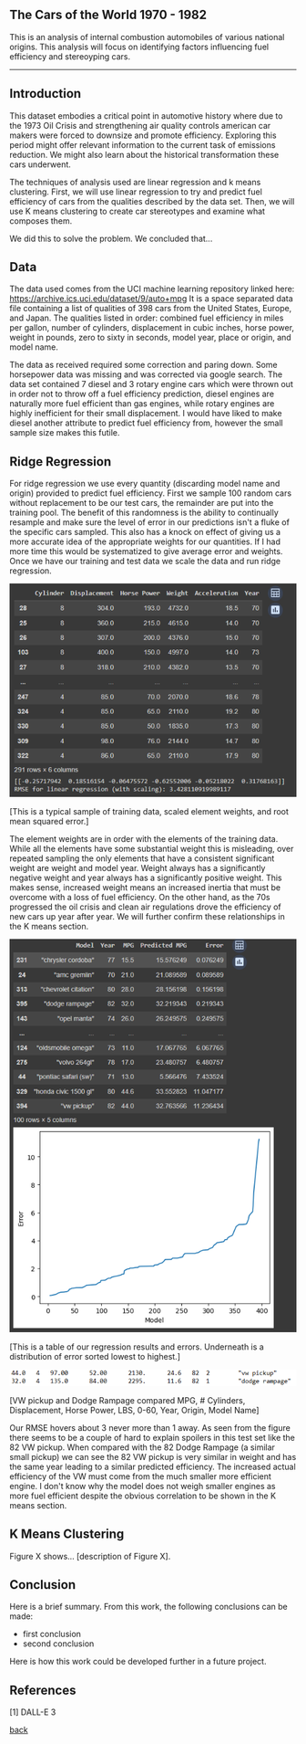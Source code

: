 ## The Cars of the World 1970 - 1982

This is an analysis of internal combustion automobiles of various national origins. This analysis will focus on identifying factors influencing fuel efficiency and stereoyping cars. 

***

## Introduction 

This dataset embodies a critical point in automotive history where due to the 1973 Oil Crisis and strengthening air quality controls american car makers were forced to downsize and promote efficiency. Exploring this period might offer relevant information to the current task of emissions reduction. We might also learn about the historical transformation these cars underwent.  

The techniques  of analysis used are linear regression and k means clustering. First, we will use linear regression to try and predict fuel efficiency of cars from the qualities described by the data set. Then, we will use K means clustering to create car stereotypes and examine what composes them.

We did this to solve the problem. We concluded that...

## Data

The data used comes from the UCI machine learning repository linked here: https://archive.ics.uci.edu/dataset/9/auto+mpg
It is a space separated data file containing a list of qualities of 398 cars from the United States, Europe, and Japan. 
The qualities listed in order: combined fuel efficiency in miles per gallon, number of cylinders, displacement in cubic inches, horse power, weight in pounds, zero to sixty in seconds, model year, place or origin, and model name. 

The data as received required some correction and paring down. Some horsepower data was missing and was corrected via google search. The data set contained 7 diesel and 3 rotary engine cars which were thrown out in order not to throw off a fuel efficiency prediction, diesel engines are naturally more fuel efficient than gas engines, while rotary engines are highly inefficient for their small displacement. I would have liked to make diesel another attribute to predict fuel efficiency from, however the small sample size makes this futile.

## Ridge Regression

For ridge regression we use every quantity (discarding model name and origin) provided to predict fuel efficiency. First we sample 100 random cars without replacement to be our test cars, the remainder are put into the training pool. The benefit of this randomness is the ability to continually resample and make sure the level of error in our predictions isn't a fluke of the specific cars sampled. This also has a knock on effect of giving us a more accurate idea of the appropriate weights for our quantities. If I had more time this would be systematized to give average error and weights. Once we have our training and test data we scale the data and run ridge regression.

![](assets/IMG/Capture.PNG)

[This is a typical sample of training data, scaled element weights, and root mean squared error.]

The element weights are in order with the elements of the training data. While all the elements have some substantial weight this is misleading, over repeated sampling the only elements that have a consistent significant weight are weight and model year. Weight always has a significantly negative weight and year always has a significantly positive weight. This makes sense, increased weight means an increased inertia that must be overcome with a loss of fuel efficiency. On the other hand, as the 70s progressed the oil crisis and clean air regulations drove the efficiency of new cars up year after year. We will further confirm these relationships in the K means section.

![](assets/IMG/Capture2.PNG)

[This is a table of our regression results and errors. Underneath is a distribution of error sorted lowest to highest.]

![](assets/IMG/Capture3.PNG)

[VW pickup and Dodge Rampage compared
MPG, # Cylinders, Displacement, Horse Power, LBS, 0-60, Year, Origin, Model Name]

Our RMSE hovers about 3 never more than 1 away. As seen from the figure there seems to be a couple of hard to explain spoilers in this test set like the 82 VW pickup. When compared with the 82 Dodge Rampage (a similar small pickup) we can see the 82 VW pickup is very similar in weight and has the same year leading to a similar predicted efficiency. The increased actual efficiency of the VW must come from the much smaller more efficient engine. I don't know why the model does not weigh smaller engines as more fuel efficient despite the obvious correlation to be shown in the K means section.

## K Means Clustering

Figure X shows... [description of Figure X].

## Conclusion

Here is a brief summary. From this work, the following conclusions can be made:
* first conclusion
* second conclusion

Here is how this work could be developed further in a future project.

## References
[1] DALL-E 3

[back](./)

